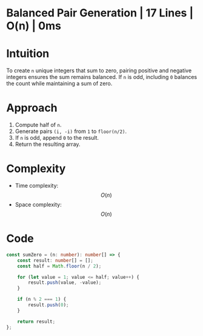 # Balanced Pair Generation | 17 Lines | O(n) | 0ms

# Intuition
To create `n` unique integers that sum to zero, pairing positive and negative integers ensures the sum remains balanced. If `n` is odd, including `0` balances the count while maintaining a sum of zero.

# Approach
1. Compute half of `n`.  
2. Generate pairs `(i, -i)` from `1` to `floor(n/2)`.  
3. If `n` is odd, append `0` to the result.  
4. Return the resulting array.

# Complexity
- Time complexity: $$O(n)$$  
- Space complexity: $$O(n)$$  

# Code
```typescript
const sumZero = (n: number): number[] => {
    const result: number[] = [];
    const half = Math.floor(n / 2);

    for (let value = 1; value <= half; value++) {
        result.push(value, -value);
    }

    if (n % 2 === 1) {
        result.push(0);
    }

    return result;
};
```